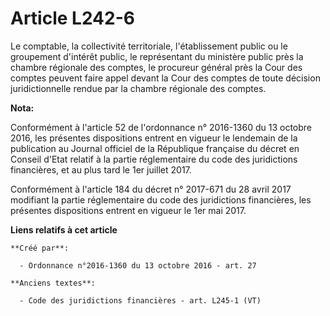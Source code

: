 # Article L242-6

Le comptable, la collectivité territoriale, l'établissement public ou le groupement d'intérêt public, le représentant du
ministère public près la chambre régionale des comptes, le procureur général près la Cour des comptes peuvent faire appel
devant la Cour des comptes de toute décision juridictionnelle rendue par la chambre régionale des comptes.

**Nota:**

Conformément à l'article 52 de l'ordonnance n° 2016-1360 du 13 octobre 2016, les présentes dispositions entrent en vigueur le
lendemain de la publication au Journal officiel de la République française du décret en Conseil d'Etat relatif à la partie
réglementaire du code des juridictions financières, et au plus tard le 1er juillet 2017.

Conformément à l'article 184 du décret n° 2017-671 du 28 avril 2017 modifiant la partie réglementaire du code des
juridictions financières, les présentes dispositions entrent en vigueur le 1er mai 2017.

**Liens relatifs à cet article**

	**Créé par**:

	  - Ordonnance n°2016-1360 du 13 octobre 2016 - art. 27

	**Anciens textes**:

	  - Code des juridictions financières - art. L245-1 (VT)
